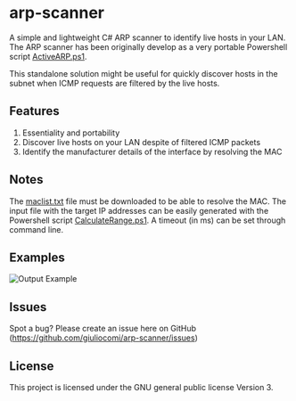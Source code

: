# arp-scanner
A simple and lightweight C# ARP scanner to identify live hosts in your LAN. 
The ARP scanner has been originally develop as a very portable Powershell script [ActiveARP.ps1](https://github.com/giuliocomi/posh-discovery/blob/master/cmdlets/ActiveARP.ps1).

This standalone solution might be useful for quickly discover hosts in the subnet when ICMP requests are filtered by the live hosts.

## Features
1) Essentiality and portability
2) Discover live hosts on your LAN despite of filtered ICMP packets 
3) Identify the manufacturer details of the interface by resolving the MAC

## Notes
The [maclist.txt](https://github.com/giuliocomi/arp-scanner/blob/master/maclist.txt) file must be downloaded to be able to resolve the MAC.
The input file with the target IP addresses can be easily generated with the Powershell script [CalculateRange.ps1](https://github.com/giuliocomi/posh-discovery/blob/master/cmdlets/CalculateRange.ps1).
A timeout (in ms) can be set through command line. 

## Examples

![Output Example](https://user-images.githubusercontent.com/26773527/55280325-73e7a600-5324-11e9-85cb-491a1a429c95.png)

## Issues
Spot a bug? Please create an issue here on GitHub (https://github.com/giuliocomi/arp-scanner/issues)

## License
This project is licensed under the  GNU general public license Version 3.
